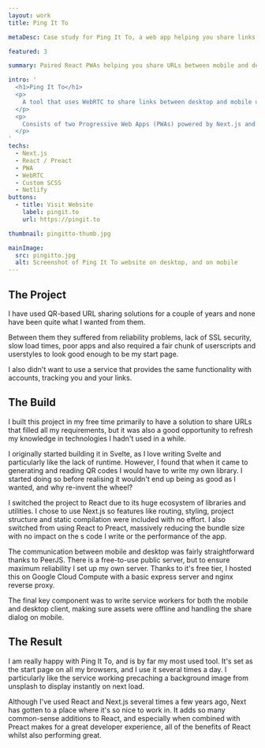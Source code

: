 ```yaml
---
layout: work
title: Ping It To

metaDesc: Case study for Ping It To, a web app helping you share links between mobile and desktop.

featured: 3

summary: Paired React PWAs helping you share URLs between mobile and desktop.

intro: '
  <h1>Ping It To</h1>
  <p>
    A tool that uses WebRTC to share links between desktop and mobile uising QR Codes. No account required, no ridiculous tracking.
  </p>
  <p>
    Consists of two Progressive Web Apps (PWAs) powered by Next.js and Preact, using PeerJS for peer-to-peer connections between mobile and desktop versions.
  </p>
'
techs:
  - Next.js
  - React / Preact
  - PWA
  - WebRTC
  - Custom SCSS
  - Netlify
buttons:
  - title: Visit Website
    label: pingit.to
    url: https://pingit.to

thumbnail: pingitto-thumb.jpg

mainImage:
  src: pingitto.jpg
  alt: Screenshot of Ping It To website on desktop, and on mobile
---
```


## The Project

I have used QR-based URL sharing solutions for a couple of years and none have been quite what I wanted from them.

Between them they suffered from reliability problems, lack of SSL security, slow load times, poor apps and also required a fair chunk of userscripts and userstyles to look good enough to be my start page.

I also didn't want to use a service that provides the same functionality with accounts, tracking you and your links.

## The Build

I built this project in my free time primarily to have a solution to share URLs that filled all my requirements, but it was also a good opportunity to refresh my knowledge in technologies I hadn't used in a while.

I originally started building it in Svelte, as I love writing Svelte and particularly like the lack of runtime. However, I found that when it came to generating and reading QR codes I would have to write my own library. I started doing so before realising it wouldn't end up being as good as I wanted, and why re-invent the wheel?

I switched the project to React due to its huge ecosystem of libraries and utilities. I chose to use Next.js so features like routing, styling, project structure and static compilation were included with no effort. I also switched from using React to Preact, massively reducing the bundle size with no impact on the s code I write or the performance of the app.

The communication between mobile and desktop was fairly straightforward thanks to PeerJS. There is a free-to-use public server, but to ensure maximum reliability I set up my own server. Thanks to it's free tier, I hosted this on Google Cloud Compute with a basic express server and nginx reverse proxy.

The final key component was to write service workers for both the mobile and desktop client, making sure assets were offline and handling the share dialog on mobile.

## The Result

I am really happy with Ping It To, and is by far my most used tool. It's set as the start page on all my browsers, and I use it several times a day. I particularly like the service working precaching a background image from unsplash to display instantly on next load.

Although I've used React and Next.js several times a few years ago, Next has gotten to a place where it's so nice to work in. It adds so many common-sense additions to React, and especially when combined with Preact makes for a great developer experience, all of the benefits of React whilst also performing great.
